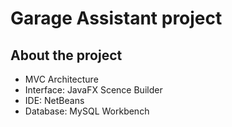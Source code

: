 # Garage Assistant project

## About the project
- MVC Architecture
- Interface: JavaFX Scence Builder
- IDE: NetBeans
- Database: MySQL Workbench 
